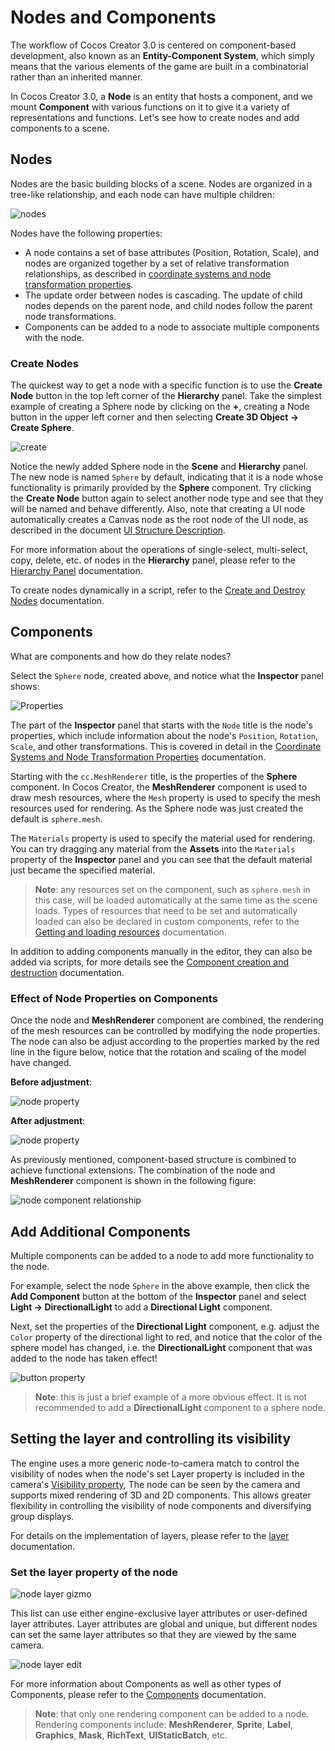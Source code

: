# Nodes and Components

The workflow of Cocos Creator 3.0 is centered on component-based development, also known as an **Entity-Component System**, which simply means that the various elements of the game are built in a combinatorial rather than an inherited manner.

In Cocos Creator 3.0, a **Node** is an entity that hosts a component, and we mount **Component** with various functions on it to give it a variety of representations and functions. Let's see how to create nodes and add components to a scene.

## Nodes

Nodes are the basic building blocks of a scene. Nodes are organized in a tree-like relationship, and each node can have multiple children:

![nodes](scene/nodes.jpg)

Nodes have the following properties:

- A node contains a set of base attributes (Position, Rotation, Scale), and nodes are organized together by a set of relative transformation relationships, as described in [coordinate systems and node transformation properties](./coord.md).
- The update order between nodes is cascading. The update of child nodes depends on the parent node, and child nodes follow the parent node transformations.
- Components can be added to a node to associate multiple components with the node.

### Create Nodes

The quickest way to get a node with a specific function is to use the **Create Node** button in the top left corner of the **Hierarchy** panel. Take the simplest example of creating a Sphere node by clicking on the **+**, creating a Node button in the upper left corner and then selecting **Create 3D Object -> Create Sphere**.

![create](scene/create.png)

Notice the newly added Sphere node in the **Scene** and **Hierarchy** panel. The new node is named `Sphere` by default, indicating that it is a node whose functionality is primarily provided by the **Sphere** component. Try clicking the **Create Node** button again to select another node type and see that they will be named and behave differently. Also, note that creating a UI node automatically creates a Canvas node as the root node of the UI node, as described in the document [UI Structure Description](../../ui-system/components/engine/index.md).

For more information about the operations of single-select, multi-select, copy, delete, etc. of nodes in the **Hierarchy** panel, please refer to the [Hierarchy Panel](../../editor/hierarchy/index.md) documentation.

To create nodes dynamically in a script, refer to the [Create and Destroy Nodes](../../scripting/create-destroy.md) documentation.

## Components

What are components and how do they relate nodes?

Select the `Sphere` node, created above, and notice what the **Inspector** panel shows:

![Properties](scene/inspector.png)

The part of the **Inspector** panel that starts with the `Node` title is the node's properties, which include information about the node's `Position`, `Rotation`, `Scale`, and other transformations. This is covered in detail in the [Coordinate Systems and Node Transformation Properties](coord.md) documentation.

Starting with the `cc.MeshRenderer` title, is the properties of the **Sphere** component. In Cocos Creator, the **MeshRenderer** component is used to draw mesh resources, where the `Mesh` property is used to specify the mesh resources used for rendering. As the Sphere node was just created the default is `sphere.mesh`.

The `Materials` property is used to specify the material used for rendering. You can try dragging any material from the **Assets** into the `Materials` property of the **Inspector** panel and you can see that the default material just became the specified material.

> **Note**: any resources set on the component, such as `sphere.mesh` in this case, will be loaded automatically at the same time as the scene loads. Types of resources that need to be set and automatically loaded can also be declared in custom components, refer to the [Getting and loading resources](../../scripting/load-assets.md) documentation.

In addition to adding components manually in the editor, they can also be added via scripts, for more details see the [Component creation and destruction](../../scripting/component.md) documentation.

### Effect of Node Properties on Components

Once the node and **MeshRenderer** component are combined, the rendering of the mesh resources can be controlled by modifying the node properties. The node can also be adjust according to the properties marked by the red line in the figure below, notice that the rotation and scaling of the model have changed.

**Before adjustment**:

![node property](scene/node-before.png)

**After adjustment**:

![node property](scene/node-after.png)

As previously mentioned, component-based structure is combined to achieve functional extensions. The combination of the node and **MeshRenderer** component is shown in the following figure:

![node component relationship](scene/node-chart.png)

## Add Additional Components

Multiple components can be added to a node to add more functionality to the node.

For example, select the node `Sphere` in the above example, then click the **Add Component** button at the bottom of the **Inspector** panel and select **Light -> DirectionalLight** to add a **Directional Light** component.

Next, set the properties of the **Directional Light** component, e.g. adjust the `Color` property of the directional light to red, and notice that the color of the sphere model has changed, i.e. the **DirectionalLight** component that was added to the node has taken effect!

![button property](scene/directional-light.png)

> **Note**: this is just a brief example of a more obvious effect. It is not recommended to add a **DirectionalLight** component to a sphere node.

## Setting the layer and controlling its visibility

The engine uses a more generic node-to-camera match to control the visibility of nodes when the node's set Layer property is included in the camera's [Visibility property](../../editor/components/camera-component.md), The node can be seen by the camera and supports mixed rendering of 3D and 2D components. This allows greater flexibility in controlling the visibility of node components and diversifying group displays.

For details on the implementation of layers, please refer to the [layer](layer.md) documentation.

### Set the layer property of the node

![node layer gizmo](scene/node-layer-gizmo.png)

This list can use either engine-exclusive layer attributes or user-defined layer attributes. Layer attributes are global and unique, but different nodes can set the same layer attributes so that they are viewed by the same camera.

![node layer edit](scene/node-layer-edit.png)

For more information about Components as well as other types of Components, please refer to the [Components](../../editor/components/index.md) documentation.

> **Note**: that only one rendering component can be added to a node. Rendering components include: **MeshRenderer**, **Sprite**, **Label**, **Graphics**, **Mask**, **RichText**, **UIStaticBatch**, etc.
